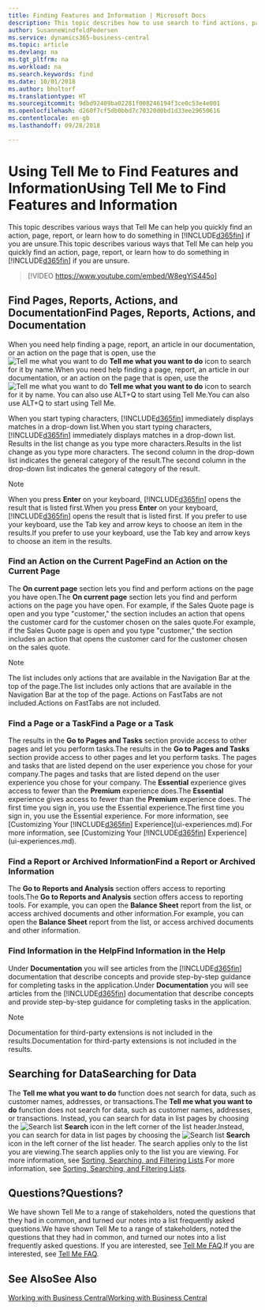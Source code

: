 ```yaml
---
title: Finding Features and Information | Microsoft Docs
description: This topic describes how to use search to find actions, pages, reports, documentation, and data.
author: SusanneWindfeldPedersen
ms.service: dynamics365-business-central
ms.topic: article
ms.devlang: na
ms.tgt_pltfrm: na
ms.workload: na
ms.search.keywords: find
ms.date: 10/01/2018
ms.author: bholtorf
ms.translationtype: HT
ms.sourcegitcommit: 9dbd92409ba02281f008246194f3ce0c53e4e001
ms.openlocfilehash: d260f7cf5db0bbd7c70320d0bd1d33ee29650616
ms.contentlocale: en-gb
ms.lasthandoff: 09/28/2018

---
```

# <a name="using-tell-me-to-find-features-and-information"></a><span data-ttu-id="dde61-103">Using Tell Me to Find Features and Information</span><span class="sxs-lookup"><span data-stu-id="dde61-103">Using Tell Me to Find Features and Information</span></span>  
<span data-ttu-id="dde61-104">This topic describes various ways that Tell Me can help you quickly find an action, page, report, or learn how to do something in [!INCLUDE[d365fin](includes/d365fin_md.md)] if you are unsure.</span><span class="sxs-lookup"><span data-stu-id="dde61-104">This topic describes various ways that Tell Me can help you quickly find an action, page, report, or learn how to do something in [!INCLUDE[d365fin](includes/d365fin_md.md)] if you are unsure.</span></span>  

> [!VIDEO https://www.youtube.com/embed/W8egYiS445o]

## <a name="find-pages-reports-actions-and-documentation"></a><span data-ttu-id="dde61-105">Find Pages, Reports, Actions, and Documentation</span><span class="sxs-lookup"><span data-stu-id="dde61-105">Find Pages, Reports, Actions, and Documentation</span></span> 
<span data-ttu-id="dde61-106">When you need help finding a page, report, an article in our documentation, or an action on the page that is open, use the ![Tell me what you want to do](media/ui-search/search.png "Search for Page or Report") **Tell me what you want to do** icon to search for it by name.</span><span class="sxs-lookup"><span data-stu-id="dde61-106">When you need help finding a page, report, an article in our documentation, or an action on the page that is open, use the ![Tell me what you want to do](media/ui-search/search.png "Search for Page or Report") **Tell me what you want to do** icon to search for it by name.</span></span> <span data-ttu-id="dde61-107">You can also use ALT+Q to start using Tell Me.</span><span class="sxs-lookup"><span data-stu-id="dde61-107">You can also use ALT+Q to start using Tell Me.</span></span>

<span data-ttu-id="dde61-108">When you start typing characters, [!INCLUDE[d365fin](includes/d365fin_md.md)] immediately displays matches in a drop-down list.</span><span class="sxs-lookup"><span data-stu-id="dde61-108">When you start typing characters, [!INCLUDE[d365fin](includes/d365fin_md.md)] immediately displays matches in a drop-down list.</span></span> <span data-ttu-id="dde61-109">Results in the list change as you type more characters.</span><span class="sxs-lookup"><span data-stu-id="dde61-109">Results in the list change as you type more characters.</span></span> <span data-ttu-id="dde61-110">The second column in the drop-down list indicates the general category of the result.</span><span class="sxs-lookup"><span data-stu-id="dde61-110">The second column in the drop-down list indicates the general category of the result.</span></span>   

> [!NOTE]  
>   <span data-ttu-id="dde61-111">When you press **Enter** on your keyboard, [!INCLUDE[d365fin](includes/d365fin_md.md)] opens the result that is listed first.</span><span class="sxs-lookup"><span data-stu-id="dde61-111">When you press **Enter** on your keyboard, [!INCLUDE[d365fin](includes/d365fin_md.md)] opens the result that is listed first.</span></span> <span data-ttu-id="dde61-112">If you prefer to use your keyboard, use the Tab key and arrow keys to choose an item in the results.</span><span class="sxs-lookup"><span data-stu-id="dde61-112">If you prefer to use your keyboard, use the Tab key and arrow keys to choose an item in the results.</span></span>

### <a name="find-an-action-on-the-current-page"></a><span data-ttu-id="dde61-113">Find an Action on the Current Page</span><span class="sxs-lookup"><span data-stu-id="dde61-113">Find an Action on the Current Page</span></span>
<span data-ttu-id="dde61-114">The **On current page** section lets you find and perform actions on the page you have open.</span><span class="sxs-lookup"><span data-stu-id="dde61-114">The **On current page** section lets you find and perform actions on the page you have open.</span></span> <span data-ttu-id="dde61-115">For example, if the Sales Quote page is open and you type "customer," the section includes an action that opens the customer card for the customer chosen on the sales quote.</span><span class="sxs-lookup"><span data-stu-id="dde61-115">For example, if the Sales Quote page is open and you type "customer," the section includes an action that opens the customer card for the customer chosen on the sales quote.</span></span> 

> [!NOTE]  
>   <span data-ttu-id="dde61-116">The list includes only actions that are available in the Navigation Bar at the top of the page.</span><span class="sxs-lookup"><span data-stu-id="dde61-116">The list includes only actions that are available in the Navigation Bar at the top of the page.</span></span> <span data-ttu-id="dde61-117">Actions on FastTabs are not included.</span><span class="sxs-lookup"><span data-stu-id="dde61-117">Actions on FastTabs are not included.</span></span>  

### <a name="find-a-page-or-a-task"></a><span data-ttu-id="dde61-118">Find a Page or a Task</span><span class="sxs-lookup"><span data-stu-id="dde61-118">Find a Page or a Task</span></span>
<span data-ttu-id="dde61-119">The results in the **Go to Pages and Tasks** section provide access to other pages and let you perform tasks.</span><span class="sxs-lookup"><span data-stu-id="dde61-119">The results in the **Go to Pages and Tasks** section provide access to other pages and let you perform tasks.</span></span> <span data-ttu-id="dde61-120">The pages and tasks that are listed depend on the user experience you chose for your company.</span><span class="sxs-lookup"><span data-stu-id="dde61-120">The pages and tasks that are listed depend on the user experience you chose for your company.</span></span> <span data-ttu-id="dde61-121">The **Essential** experience gives access to fewer than the **Premium** experience does.</span><span class="sxs-lookup"><span data-stu-id="dde61-121">The **Essential** experience gives access to fewer than the **Premium** experience does.</span></span> <span data-ttu-id="dde61-122">The first time you sign in, you use the Essential experience.</span><span class="sxs-lookup"><span data-stu-id="dde61-122">The first time you sign in, you use the Essential experience.</span></span> <span data-ttu-id="dde61-123">For more information, see [Customizing Your [!INCLUDE[d365fin](includes/d365fin_md.md)] Experience](ui-experiences.md).</span><span class="sxs-lookup"><span data-stu-id="dde61-123">For more information, see [Customizing Your [!INCLUDE[d365fin](includes/d365fin_md.md)] Experience](ui-experiences.md).</span></span>

### <a name="find-a-report-or-archived-information"></a><span data-ttu-id="dde61-124">Find a Report or Archived Information</span><span class="sxs-lookup"><span data-stu-id="dde61-124">Find a Report or Archived Information</span></span>
<span data-ttu-id="dde61-125">The **Go to Reports and Analysis** section offers access to reporting tools.</span><span class="sxs-lookup"><span data-stu-id="dde61-125">The **Go to Reports and Analysis** section offers access to reporting tools.</span></span> <span data-ttu-id="dde61-126">For example, you can open the **Balance Sheet** report from the list, or access archived documents and other information.</span><span class="sxs-lookup"><span data-stu-id="dde61-126">For example, you can open the **Balance Sheet** report from the list, or access archived documents and other information.</span></span>  

### <a name="find-information-in-the-help"></a><span data-ttu-id="dde61-127">Find Information in the Help</span><span class="sxs-lookup"><span data-stu-id="dde61-127">Find Information in the Help</span></span>
<span data-ttu-id="dde61-128">Under **Documentation** you will see articles from the [!INCLUDE[d365fin](includes/d365fin_md.md)] documentation that describe concepts and provide step-by-step guidance for completing tasks in the application.</span><span class="sxs-lookup"><span data-stu-id="dde61-128">Under **Documentation** you will see articles from the [!INCLUDE[d365fin](includes/d365fin_md.md)] documentation that describe concepts and provide step-by-step guidance for completing tasks in the application.</span></span>    

> [!NOTE]  
>   <span data-ttu-id="dde61-129">Documentation for third-party extensions is not included in the results.</span><span class="sxs-lookup"><span data-stu-id="dde61-129">Documentation for third-party extensions is not included in the results.</span></span> 

## <a name="searching-for-data"></a><span data-ttu-id="dde61-130">Searching for Data</span><span class="sxs-lookup"><span data-stu-id="dde61-130">Searching for Data</span></span>
<span data-ttu-id="dde61-131">The **Tell me what you want to do** function does not search for data, such as customer names, addresses, or transactions.</span><span class="sxs-lookup"><span data-stu-id="dde61-131">The **Tell me what you want to do** function does not search for data, such as customer names, addresses, or transactions.</span></span> <span data-ttu-id="dde61-132">Instead, you can search for data in list pages by choosing the ![Search list](media/ui-search/search-list.png "Search list icon") **Search** icon in the left corner of the list header.</span><span class="sxs-lookup"><span data-stu-id="dde61-132">Instead, you can search for data in list pages by choosing the ![Search list](media/ui-search/search-list.png "Search list icon") **Search** icon in the left corner of the list header.</span></span> <span data-ttu-id="dde61-133">The search applies only to the list you are viewing.</span><span class="sxs-lookup"><span data-stu-id="dde61-133">The search applies only to the list you are viewing.</span></span> <span data-ttu-id="dde61-134">For more information, see [Sorting, Searching, and Filtering Lists](ui-enter-criteria-filters.md).</span><span class="sxs-lookup"><span data-stu-id="dde61-134">For more information, see [Sorting, Searching, and Filtering Lists](ui-enter-criteria-filters.md).</span></span>

## <a name="questions"></a><span data-ttu-id="dde61-135">Questions?</span><span class="sxs-lookup"><span data-stu-id="dde61-135">Questions?</span></span>
<span data-ttu-id="dde61-136">We have shown Tell Me to a range of stakeholders, noted the questions that they had in common, and turned our notes into a list frequently asked questions.</span><span class="sxs-lookup"><span data-stu-id="dde61-136">We have shown Tell Me to a range of stakeholders, noted the questions that they had in common, and turned our notes into a list frequently asked questions.</span></span> <span data-ttu-id="dde61-137">If you are interested, see [Tell Me FAQ](ui-search-faq.md).</span><span class="sxs-lookup"><span data-stu-id="dde61-137">If you are interested, see [Tell Me FAQ](ui-search-faq.md).</span></span>

## <a name="see-also"></a><span data-ttu-id="dde61-138">See Also</span><span class="sxs-lookup"><span data-stu-id="dde61-138">See Also</span></span>
[<span data-ttu-id="dde61-139">Working with Business Central</span><span class="sxs-lookup"><span data-stu-id="dde61-139">Working with Business Central</span></span>](ui-work-product.md)

